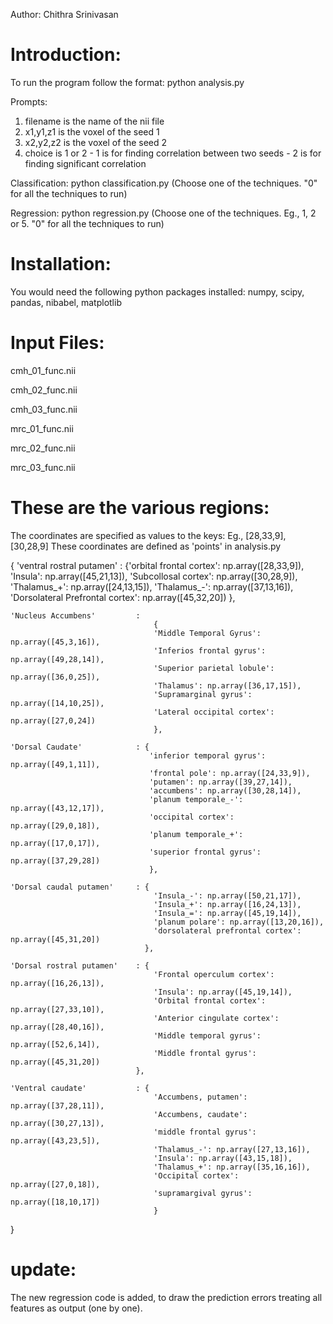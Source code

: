 Author: Chithra Srinivasan

Introduction:
=============
To run the program follow the format:
python analysis.py

Prompts:

1. filename is the name of the nii file
2. x1,y1,z1 is the voxel of the seed 1
3. x2,y2,z2 is the voxel of the seed 2
4. choice is 1 or 2 - 1 is for finding correlation between two seeds - 2 is for finding significant correlation


Classification:
python classification.py
(Choose one of the techniques. "0" for all the techniques to run)

Regression:
python regression.py
(Choose one of the techniques. Eg., 1, 2 or 5. "0" for all the techniques to run)

Installation:
=============
You would need the following python packages installed:
numpy, scipy, pandas, nibabel, matplotlib

Input Files:
============
cmh_01_func.nii

cmh_02_func.nii

cmh_03_func.nii

mrc_01_func.nii

mrc_02_func.nii

mrc_03_func.nii

These are the various regions:
==============================
The coordinates are specified as values to the keys: Eg., [28,33,9], [30,28,9]
These coordinates are defined as 'points' in analysis.py


{	'ventral rostral putamen'	: 
									{'orbital frontal cortex': np.array([28,33,9]),
									 'Insula': np.array([45,21,13]), 
									 'Subcollosal cortex': np.array([30,28,9]),
									 'Thalamus_+': np.array([24,13,15]),
									 'Thalamus_-': np.array([37,13,16]),
									 'Dorsolateral Prefrontal cortex': np.array([45,32,20])
									 },
							 
	'Nucleus Accumbens'			: 
									{
									'Middle Temporal Gyrus': np.array([45,3,16]),
									'Inferios frontal gyrus': np.array([49,28,14]),
									'Superior parietal lobule': np.array([36,0,25]),
									'Thalamus': np.array([36,17,15]),
									'Supramarginal gyrus': np.array([14,10,25]),
									'Lateral occipital cortex': np.array([27,0,24])
									},

	'Dorsal Caudate' 			: {
								   'inferior temporal gyrus': np.array([49,1,11]),
								   'frontal pole': np.array([24,33,9]),
								   'putamen': np.array([39,27,14]),
								   'accumbens': np.array([30,28,14]),
								   'planum temporale_-': np.array([43,12,17]),
								   'occipital cortex': np.array([29,0,18]),
								   'planum temporale_+': np.array([17,0,17]),
								   'superior frontal gyrus': np.array([37,29,28])
								   },

	'Dorsal caudal putamen' 	: {	
									'Insula_-': np.array([50,21,17]),
									'Insula_+': np.array([16,24,13]),
									'Insula_=': np.array([45,19,14]),
									'planum polare': np.array([13,20,16]),
									'dorsolateral prefrontal cortex': np.array([45,31,20])
								  },
								
	'Dorsal rostral putamen' 	: {
									'Frontal operculum cortex': np.array([16,26,13]),
									'Insula': np.array([45,19,14]),
									'Orbital frontal cortex': np.array([27,33,10]),
									'Anterior cingulate cortex': np.array([28,40,16]),
									'Middle temporal gyrus': np.array([52,6,14]),
									'Middle frontal gyrus': np.array([45,31,20])
								},

	'Ventral caudate' 			: {
									'Accumbens, putamen': np.array([37,28,11]), 
									'Accumbens, caudate': np.array([30,27,13]),
									'middle frontal gyrus': np.array([43,23,5]),
									'Thalamus_-': np.array([27,13,16]),
									'Insula': np.array([43,15,18]),
									'Thalamus_+': np.array([35,16,16]),
									'Occipital cortex': np.array([27,0,18]),
									'supramargival gyrus': np.array([18,10,17])
									}
	
}





# update:

The new regression code is added, to draw the prediction errors treating all features as output (one by one).
